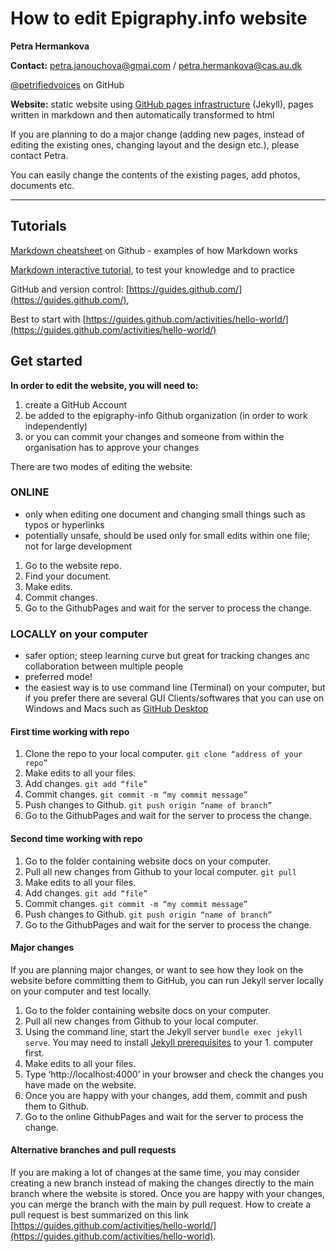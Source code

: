 # How to edit Epigraphy.info website
**Petra Hermankova**

**Contact:** [petra.janouchova@gmai.com](mailto:petra.janouchova@gmail.com) / [petra.hermankova@cas.au.dk](mailto:petra.janouchova@gmail.com) 

[@petrifiedvoices](https://github.com/petrifiedvoices) on GitHub

**Website:** static website using [GitHub pages infrastructure](https://guides.github.com/features/pages/) (Jekyll), pages written in markdown and then automatically transformed to html

If you are planning to do a major change (adding new pages, instead of editing the existing ones, changing layout and the design etc.), please contact Petra.

You can easily change the contents of the existing pages, add photos, documents etc.

---

## Tutorials
[Markdown cheatsheet](https://github.com/adam-p/markdown-here/wiki/Markdown-Cheatsheet) on Github - examples of how Markdown works

[Markdown interactive tutorial](https://github.com/adam-p/markdown-here/wiki/Markdown-Cheatsheet), to test your knowledge and to practice

GitHub and version control: [https://guides.github.com/](https://guides.github.com/), 

Best to start with [https://guides.github.com/activities/hello-world/](https://guides.github.com/activities/hello-world/)

## Get started

**In order to edit the website, you will need to:**
1. create a GitHub Account
1. be added to the epigraphy-info Github organization (in order to work independently)
1. or you can commit your changes and someone from within the organisation has to approve your changes


There are two modes of editing the website:

### ONLINE 

- only when editing one document and changing small things such as typos or hyperlinks
- potentially unsafe, should be used only for small edits within one file; not for large development

1. Go to the website repo.
1. Find your document.
1. Make edits.
1. Commit changes.
1. Go to the GithubPages and wait for the server to process the change.

### LOCALLY on your computer

- safer option; steep learning curve but great for tracking changes anc collaboration between multiple people
- preferred mode!
- the easiest way is to use command line (Terminal) on your computer, but if you prefer there are several GUI Clients/softwares that you can use on Windows and Macs such as [GitHub Desktop](https://desktop.github.com/)
	
#### First time working with repo

1. Clone the repo to your local computer. `git clone “address of your repo” `
1. Make edits to all your files.
1. Add changes. `git add “file” `
1. Commit changes. `git commit -m “my commit message” `
1. Push changes to Github. `git push origin “name of branch” `
1. Go to the GithubPages and wait for the server to process the change.

#### Second time working with repo

1. Go to the folder containing website docs on your computer.
1. Pull all new changes from Github to your local computer. `git pull ` 
1. Make edits to all your files.
1. Add changes. `git add “file” `
1. Commit changes. `git commit -m “my commit message” `
1. Push changes to Github. `git push origin “name of branch” `
1. Go to the GithubPages and wait for the server to process the change.

#### Major changes

If you are planning major changes, or want to see how they look on the website before committing them to GitHub, you can run Jekyll server locally on your computer and test locally.

1. Go to the folder containing website docs on your computer.
1. Pull all new changes from Github to your local computer.
1. Using the command line, start the Jekyll server `bundle exec jekyll serve`. You may need to install [Jekyll prerequisites](https://jekyllrb.com/docs/) to your 1. computer first.
1. Make edits to all your files.
1. Type ‘http://localhost:4000’ in your browser and check the changes you have made on the website. 
1. Once you are happy with your changes, add them, commit and push them to Github.
1. Go to the online GithubPages and wait for the server to process the change.

#### Alternative branches and pull requests

If you are making a lot of changes at the same time, you may consider creating a new branch instead of making the changes directly to the main branch where the website is stored. Once you are happy with your changes, you can merge the branch with the main by pull request. How to create a pull request is best summarized on this link [https://guides.github.com/activities/hello-world/](https://guides.github.com/activities/hello-world).
